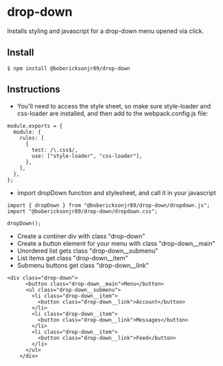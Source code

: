 # drop-down

Installs styling and javascript for a drop-down menu opened via click.

## Install

```
$ npm install @bobericksonjr89/drop-down
```

## Instructions

- You'll need to access the style sheet, so make sure style-loader and css-loader are installed, and then add to the webpack.config.js file:

```
module.exports = {
  module: {
    rules: [
      {
        test: /\.css$/,
        use: ["style-loader", "css-loader"],
      },
    ],
  },
};
```

- import dropDown function and stylesheet, and call it in your javascript

```
import { dropDown } from "@bobericksonjr89/drop-down/dropdown.js";
import "@bobericksonjr89/drop-down/dropdown.css";

dropDown();

```

- Create a continer div with class "drop-down"
- Create a button element for your menu with class "drop-down\_\_main"
- Unordered list gets class "drop-down\_\_submenu"
- List items get class "drop-down\_\_item"
- Submenu buttons get class "drop-down\_\_link"

```
<div class="drop-down">
      <button class="drop-down__main">Menu</button>
      <ul class="drop-down__submenu">
        <li class="drop-down__item">
          <button class="drop-down__link">Account</button>
        </li>
        <li class="drop-down__item">
          <button class="drop-down__link">Messages</button>
        </li>
        <li class="drop-down__item">
          <button class="drop-down__link">Feed</button>
        </li>
      </ul>
    </div>
```
